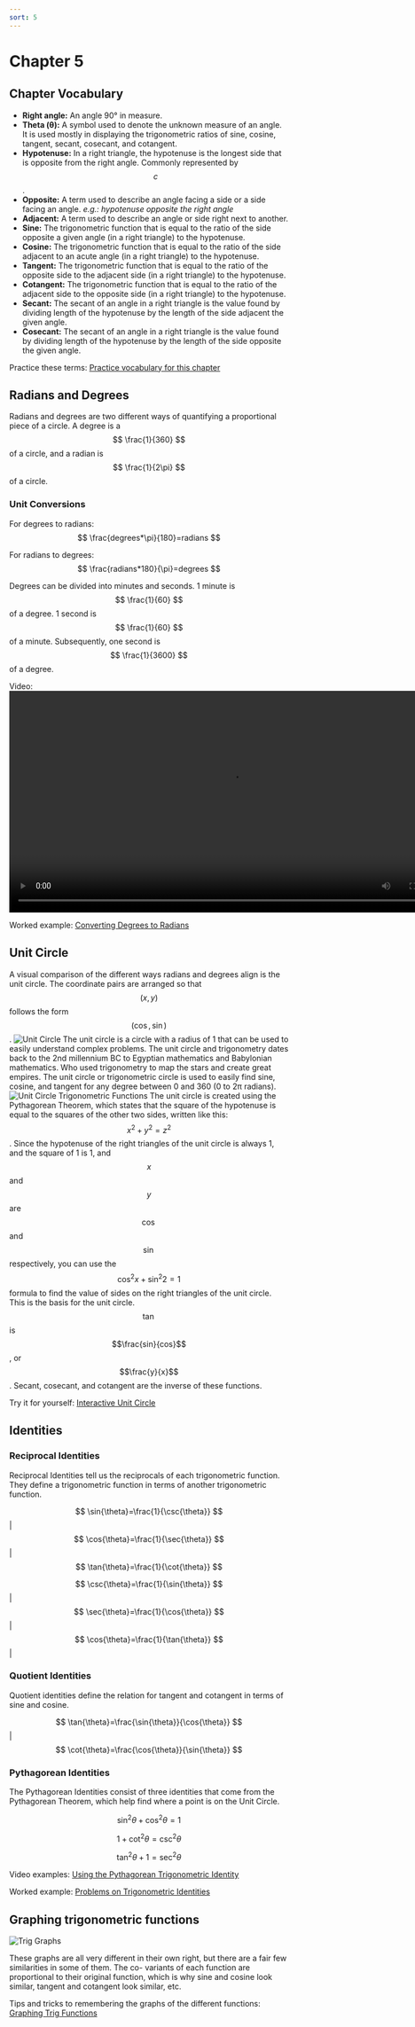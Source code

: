 ```yaml
---
sort: 5
---
```


# Chapter 5

## Chapter Vocabulary
- **Right angle:**  An angle 90° in measure.
- **Theta (θ):**    A symbol used to denote the unknown measure of an angle. It is used mostly in displaying the trigonometric ratios of sine, cosine, tangent, secant, cosecant, and cotangent.
- **Hypotenuse:**   In a right triangle, the hypotenuse is the longest side that is opposite from the right angle. Commonly represented by $$ c $$.
- **Opposite:**     A term used to describe an angle facing a side or a side facing an angle. _e.g.: hypotenuse opposite the right angle_
- **Adjacent:**     A term used to describe an angle or side right next to another.
- **Sine:**         The trigonometric function that is equal to the ratio of the side opposite a given angle (in a right triangle) to the hypotenuse.
- **Cosine:**       The trigonometric function that is equal to the ratio of the side adjacent to an acute angle (in a right triangle) to the hypotenuse.
- **Tangent:**      The trigonometric function that is equal to the ratio of the opposite side to the adjacent side (in a right triangle) to the hypotenuse.
- **Cotangent:**    The trigonometric function that is equal to the ratio of the adjacent side to the opposite side (in a right triangle) to the hypotenuse.
- **Secant:**       The secant of an angle in a right triangle is the value found by dividing length of the hypotenuse by the length of the side adjacent the given angle.
- **Cosecant:**     The secant of an angle in a right triangle is the value found by dividing length of the hypotenuse by the length of the side opposite the given angle.

Practice these terms: [Practice vocabulary for this chapter](https://quizlet.com/_9n6mt6?x=1qqt&i=1tib8r)

## Radians and Degrees

Radians and degrees are two different ways of quantifying a proportional piece of a circle. A degree is a $$ \frac{1}{360} $$ of a circle, and a radian is $$ \frac{1}{2\pi} $$ of a circle.

### Unit Conversions
For degrees to radians:
$$
\frac{degrees*\pi}{180}=radians
$$

For radians to degrees:
$$
\frac{radians*180}{\pi}=degrees
$$

Degrees can be divided into minutes and seconds. 1 minute is $$ \frac{1}{60} $$ of a degree. 1 second is $$ \frac{1}{60} $$ of a minute.
Subsequently, one second is $$ \frac{1}{3600} $$ of a degree.

Video:
<video width="800" controls="controls">
  <source src="../assets/video/radians_to_degrees.m4v">
</video>

Worked example: [Converting Degrees to Radians](https://calcworkshop.com/radian-measure/degrees-to-radians/)

## Unit Circle
A visual comparison of the different ways radians and degrees align is the unit circle. The coordinate pairs are arranged so that $$(x,y)$$ follows the form $$(\cos,\sin)$$.
![Unit Circle](https://www.fotolip.com/wp-content/uploads/2016/06/Unit-Circle-1.png)
The unit circle is a circle with a radius of 1 that can be used to easily understand complex problems. The unit circle and trigonometry dates back to the 2nd millennium BC to Egyptian mathematics and Babylonian mathematics. Who used trigonometry to map the stars and create great empires. The unit circle or trigonometric circle is used to easily find sine, cosine, and tangent for any degree between 0 and 360 (0 to 2π radians).
![Unit Circle Trigonometric Functions](https://upload.wikimedia.org/wikipedia/commons/thumb/9/9c/Unit_circle_trigonometry.svg/1024px-Unit_circle_trigonometry.svg.png)
The unit circle is created using the Pythagorean Theorem, which states that the square of the hypotenuse is equal to the squares of the other two sides, written like this: $$x^2+y^2=z^2$$. Since the hypotenuse of the right triangles of the unit circle is always 1, and the square of 1 is 1, and $$x$$ and $$y$$ are $$\cos$$ and $$\sin$$ respectively, you can use the $$\cos^{2}x+\sin^{2}2=1$$ formula to find the value of sides on the right triangles of the unit circle. This is the basis for the unit circle. $$\tan$$ is $$\frac{sin}{cos}$$, or $$\frac{y}{x}$$. Secant, cosecant, and cotangent are the inverse of these functions. 

Try it for yourself: [Interactive Unit Circle](https://www.mathsisfun.com/algebra/trig-interactive-unit-circle.html)

## Identities

### Reciprocal Identities
Reciprocal Identities tell us the reciprocals of each trigonometric function. They define a trigonometric function in terms of another trigonometric function.

$$ \sin{\theta}=\frac{1}{\csc{\theta}} $$|$$ \cos{\theta}=\frac{1}{\sec{\theta}} $$|$$ \tan{\theta}=\frac{1}{\cot{\theta}} $$

$$ \csc{\theta}=\frac{1}{\sin{\theta}} $$|$$ \sec{\theta}=\frac{1}{\cos{\theta}} $$|$$ \cos{\theta}=\frac{1}{\tan{\theta}} $$|

### Quotient Identities
Quotient identities define the relation for tangent and cotangent in terms of sine and cosine. 

$$ \tan{\theta}=\frac{\sin{\theta}}{\cos{\theta}} $$|$$ \cot{\theta}=\frac{\cos{\theta}}{\sin{\theta}} $$

### Pythagorean Identities
The Pythagorean Identities consist of three identities that come from the Pythagorean Theorem, which help find where a point is on the Unit Circle.

$$ \sin^{2}\theta+\cos^{2}\theta=1 $$

$$ 1+\cot^{2}\theta=\csc^{2}\theta $$

$$ \tan^{2}\theta+1=\sec^{2}\theta $$

Video examples: [Using the Pythagorean Trigonometric Identity](https://www.youtube.com/watch?v=soIt2TwV6Xk)

Worked example: [Problems on Trigonometric Identities](https://www.onlinemath4all.com/problems-on-trigonometric-identities-with-solutions.html)

## Graphing trigonometric functions

![Trig Graphs](http://img.sparknotes.com/figures/A/ad79275cb59e569b790cb945a4ffc553/triggraphs.gif)

These graphs are all very different in their own right, but there are a fair few similarities in some of them. The co- variants of each function are proportional to their original function, which is why sine and cosine look similar, tangent and cotangent look similar, etc.

Tips and tricks to remembering the graphs of the different functions: [Graphing Trig Functions](http://trigtips.blogspot.com/2015/12/graphing-trig-functions.html)
